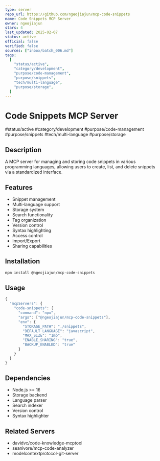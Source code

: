 ```yaml
---
type: server
repo_url: https://github.com/ngeojiajun/mcp-code-snippets
name: Code Snippets MCP Server
owner: ngeojiajun
stars: 4
last_updated: 2025-02-07
status: active
official: false
verified: false
sources: ["inbox/batch_006.md"]
tags:
  [
    "status/active",
    "category/development",
    "purpose/code-management",
    "purpose/snippets",
    "tech/multi-language",
    "purpose/storage",
  ]
---
```


# Code Snippets MCP Server

#status/active #category/development #purpose/code-management #purpose/snippets #tech/multi-language #purpose/storage

## Description

A MCP server for managing and storing code snippets in various programming languages, allowing users to create, list, and delete snippets via a standardized interface.

## Features

- Snippet management
- Multi-language support
- Storage system
- Search functionality
- Tag organization
- Version control
- Syntax highlighting
- Access control
- Import/Export
- Sharing capabilities

## Installation

```bash
npm install @ngeojiajun/mcp-code-snippets
```

## Usage

```javascript
{
  "mcpServers": {
    "code-snippets": {
      "command": "npx",
      "args": ["@ngeojiajun/mcp-code-snippets"],
      "env": {
        "STORAGE_PATH": "./snippets",
        "DEFAULT_LANGUAGE": "javascript",
        "MAX_SIZE": "1mb",
        "ENABLE_SHARING": "true",
        "BACKUP_ENABLED": "true"
      }
    }
  }
}
```

## Dependencies

- Node.js >= 16
- Storage backend
- Language parser
- Search indexer
- Version control
- Syntax highlighter

## Related Servers

- davidvc/code-knowledge-mcptool
- seanivore/mcp-code-analyzer
- modelcontextprotocol-git-server
